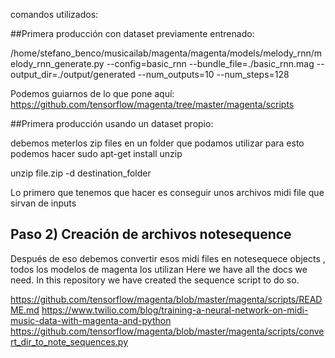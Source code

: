 


comandos utilizados:


##Primera producción con dataset previamente entrenado:

/home/stefano_benco/musicailab/magenta/magenta/models/melody_rnn/melody_rnn_generate.py --config=basic_rnn --bundle_file=./basic_rnn.mag --output_dir=./output/generated --num_outputs=10 --num_steps=128


Podemos guiarnos de lo que pone aquí:
https://github.com/tensorflow/magenta/tree/master/magenta/scripts




##Primera producción usando un dataset propio:

debemos meterlos zip files en un folder que podamos utilizar
para esto podemos hacer sudo apt-get install unzip 

unzip file.zip -d destination_folder 

Lo primero que tenemos que hacer es conseguir unos archivos midi file que sirvan de inputs
## Paso 2) Creación de archivos notesequence 

Después de eso debemos convertir esos midi files en notesequece objects , todos los modelos de magenta los utilizan
Here we have all the docs we need. In this repository we have created the sequence script to do so. 


https://github.com/tensorflow/magenta/blob/master/magenta/scripts/README.md
https://www.twilio.com/blog/training-a-neural-network-on-midi-music-data-with-magenta-and-python
https://github.com/tensorflow/magenta/blob/master/magenta/scripts/convert_dir_to_note_sequences.py
